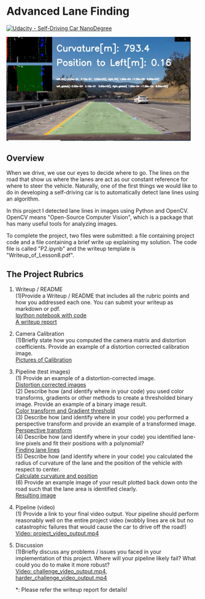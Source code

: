 # **Advanced Lane Finding** 
[![Udacity - Self-Driving Car NanoDegree](https://s3.amazonaws.com/udacity-sdc/github/shield-carnd.svg)](http://www.udacity.com/drive)

<img src="test_videos_output/after_countermeasure/project_after_01.png" width="480" alt="Combined Image" />

Overview
---

When we drive, we use our eyes to decide where to go.  The lines on the road that show us where the lanes are act as our constant reference for where to steer the vehicle.  Naturally, one of the first things we would like to do in developing a self-driving car is to automatically detect lane lines using an algorithm.

In this project I detected lane lines in images using Python and OpenCV.  OpenCV means "Open-Source Computer Vision", which is a package that has many useful tools for analyzing images.  

To complete the project, two files were submitted: a file containing project code and a file containing a brief write up explaining my solution.
The code file is called "P2.ipynb" and the writeup template is "Writeup_of_Lesson8.pdf".



The Project Rubrics
---

1. Writeup / README  
(1)Provide a Writeup / README that includes all the rubric points and how you addressed each one. You can submit your writeup as markdown or pdf.  
 [Ipython notebook with code](https://github.com/kkumazaki/Self-Drivig-Car_Project2_Advanced-Lane-Finding/tree/master/P2.ipynb)  
 [A writeup report](https://github.com/kkumazaki/Self-Drivig-Car_Project2_Advanced-Lane-Finding/tree/master/Writeup_of_Lesson8.pdf)
 
2. Camera Calibration  
(1)Briefly state how you computed the camera matrix and distortion coefficients. Provide an example of a distortion corrected calibration image.    
 [Pictures of Calibration](https://github.com/kkumazaki/Self-Drivig-Car_Project2_Advanced-Lane-Finding/tree/master/output_images/1_Calibration)  


3. Pipeline (test images)  
(1) Provide an example of a distortion-corrected image.  
 [Distortion corrected images](https://github.com/kkumazaki/Self-Drivig-Car_Project2_Advanced-Lane-Finding/tree/master/output_images/2_Undistortion\Camera)  
(2) Describe how (and identify where in your code) you used color transforms, gradients or other methods to create a thresholded binary image. Provide an example of a binary image result.  
 [Color transform and Gradient threshold](https://github.com/kkumazaki/Self-Drivig-Car_Project2_Advanced-Lane-Finding/tree/master/output_images/3_Thresholded)  
 (3) Describe how (and identify where in your code) you performed a perspective transform and provide an example of a transformed image.   
 [Perspective transform](https://github.com/kkumazaki/Self-Drivig-Car_Project2_Advanced-Lane-Finding/tree/master/output_images/4_Transform)  
  (4) Describe how (and identify where in your code) you identified lane-line pixels and fit their positions with a polynomial?   
 [Finding lane lines](https://github.com/kkumazaki/Self-Drivig-Car_Project2_Advanced-Lane-Finding/tree/master/output_images/5_Finding)  
   (5) Describe how (and identify where in your code) you calculated the radius of curvature of the lane and the position of the vehicle with respect to center.   
 [Calculate curvature and position](https://github.com/kkumazaki/Self-Drivig-Car_Project2_Advanced-Lane-Finding/tree/master/output_images/6_Result)  
   (6) Provide an example image of your result plotted back down onto the road such that the lane area is identified clearly.  
 [Resulting image](https://github.com/kkumazaki/Self-Drivig-Car_Project2_Advanced-Lane-Finding/tree/master/output_images/6_Result)  

4. Pipeline (video)  
(1) Provide a link to your final video output. Your pipeline should perform reasonably well on the entire project video (wobbly lines are ok but no catastrophic failures that would cause the car to drive off the road!)  
 [Video: project_video_output.mp4](https://github.com/kkumazaki/Self-Drivig-Car_Project2_Advanced-Lane-Finding/tree/master/test_videos_output/after_countermeasure)  

5. Discussion  
(1)Briefly discuss any problems / issues you faced in your implementation of this project. Where will your pipeline likely fail? What could you do to make it more robust?  
[Video: challenge_video_output.mp4, harder_challenge_video_output.mp4](https://github.com/kkumazaki/Self-Drivig-Car_Project2_Advanced-Lane-Finding/tree/master/test_videos_output/after_countermeasure)  
  
   *: Please refer the writeup report for details!


